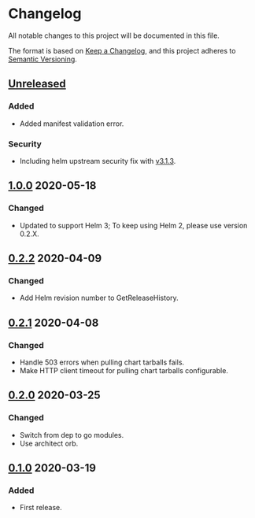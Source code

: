 # Changelog

All notable changes to this project will be documented in this file.

The format is based on [Keep a Changelog](https://keepachangelog.com/en/1.0.0/),
and this project adheres to [Semantic Versioning](https://semver.org/spec/v2.0.0.html).

## [Unreleased]

### Added

- Added manifest validation error.

### Security

- Including helm upstream security fix with [v3.1.3](https://github.com/helm/helm/releases/tag/v3.1.3).

## [1.0.0] 2020-05-18

### Changed

- Updated to support Helm 3; To keep using Helm 2, please use version 0.2.X.

## [0.2.2] 2020-04-09

### Changed

- Add Helm revision number to GetReleaseHistory.

## [0.2.1] 2020-04-08

### Changed

- Handle 503 errors when pulling chart tarballs fails.
- Make HTTP client timeout for pulling chart tarballs configurable.

## [0.2.0] 2020-03-25

### Changed

- Switch from dep to go modules.
- Use architect orb.

## [0.1.0] 2020-03-19

### Added

- First release.

[Unreleased]: https://github.com/giantswarm/helmclient/compare/v1.0.0...HEAD
[1.0.0]: https://github.com/giantswarm/helmclient/compare/v0.2.2..v1.0.0
[0.2.2]: https://github.com/giantswarm/helmclient/compare/v0.2.1..v0.2.2
[0.2.1]: https://github.com/giantswarm/helmclient/compare/v0.2.0..v0.2.1
[0.2.0]: https://github.com/giantswarm/helmclient/compare/v0.1.0..v0.2.0

[0.1.0]: https://github.com/giantswarm/helmclient/releases/tag/v0.1.0

